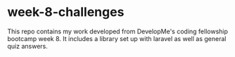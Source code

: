 # week-8-challenges
This repo contains my work developed from DevelopMe's coding fellowship bootcamp week 8. It includes a library set up with laravel as well as general quiz answers.
